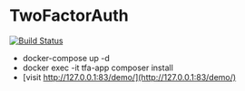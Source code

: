 # TwoFactorAuth
[![Build Status](https://travis-ci.org/gulaandrij/TwoFactorAuth.svg?branch=master)](https://travis-ci.org/gulaandrij/TwoFactorAuth)


 - docker-compose up -d
 - docker exec -it tfa-app composer install
 - [visit http://127.0.0.1:83/demo/](http://127.0.0.1:83/demo/) 
